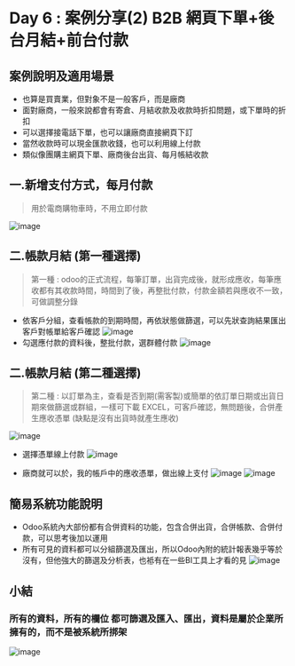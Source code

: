 # Day 6 : 案例分享(2) B2B 網頁下單+後台月結+前台付款

## 案例說明及適用場景
- 也算是買賣業，但對象不是一般客戶，而是廠商
- 面對廠商，一般來說都會有寄倉、月結收款及收款時折扣問題，或下單時的折扣
- 可以選擇接電話下單，也可以讓廠商直接網頁下訂
- 當然收款時可以現金匯款收錢，也可以利用線上付款
- 類似像團購主網頁下單、廠商後台出貨、每月帳結收款

## 一.新增支付方式，每月付款
>用於電商購物車時，不用立即付款

![image](https://user-images.githubusercontent.com/1887931/134142616-71f24807-e219-42bb-a5de-fad6d2dac6ae.png)

## 二.帳款月結 (第一種選擇)
> 第一種 : odoo的正式流程，每筆訂單，出貨完成後，就形成應收，每筆應收都有其收款時間，時間到了後，再整批付款，付款金額若與應收不一致，可做調整分錄

- 依客戶分組，查看帳款的到期時間，再依狀態做篩選，可以先狀查詢結果匯出 客戶對帳單給客戶確認
![image](https://user-images.githubusercontent.com/1887931/134144210-12fa9862-928b-4530-9109-583e99b39c91.png)
- 勾選應付款的資料後，整批付款，選群體付款
  ![image](https://user-images.githubusercontent.com/1887931/134144601-b3aead46-8347-4160-8395-8feaaacd2567.png)

## 二.帳款月結 (第二種選擇)
> 第二種 : 以訂單為主，查看是否到期(需客製)或簡單的依訂單日期或出貨日期來做篩選或群組，一樣可下載 EXCEL，可客戶確認，無問題後，合併產生應收憑單 (缺點是沒有出貨時就產生應收)

![image](https://user-images.githubusercontent.com/1887931/134145292-2ce1460b-2030-411c-8aff-3e7cb3fcaef9.png)

- 選擇憑單線上付款
![image](https://user-images.githubusercontent.com/1887931/134145799-a24be369-ed15-46a0-af34-98203a143096.png)

- 廠商就可以於，我的帳戶中的應收憑單，做出線上支付
![image](https://user-images.githubusercontent.com/1887931/134146022-573ce415-15e9-4004-b427-ff99eddce652.png)
![image](https://user-images.githubusercontent.com/1887931/134146720-b2ebb8df-3044-489c-beb2-4ae40bce56ee.png)

## 簡易系統功能說明
- Odoo系統內大部份都有合併資料的功能，包含合併出貨，合併帳款、合併付款，可以思考後加以運用
- 所有可見的資料都可以分組篩選及匯出，所以Odoo內附的統計報表幾乎等於沒有，但他強大的篩選及分析表，也袛有在一些BI工具上才看的見
![image](https://user-images.githubusercontent.com/1887931/134147494-8f26c327-b343-4b02-8427-01dca88900f2.png)


## 小結
### 所有的資料，所有的欄位 都可篩選及匯入、匯出，資料是屬於企業所擁有的，而不是被系統所挷架
![image](https://user-images.githubusercontent.com/1887931/134147742-f806b2e5-f67e-4de8-a565-b12379fc2cc8.png)

